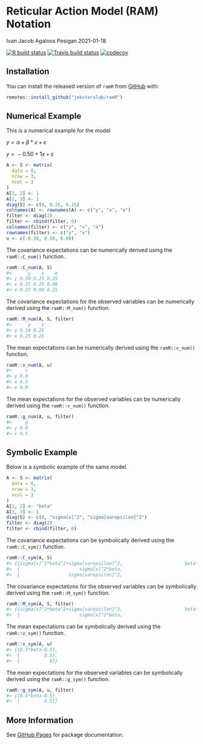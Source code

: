 Reticular Action Model (RAM) Notation
================
Ivan Jacob Agaloos Pesigan
2021-01-18

<!-- README.md is generated from README.Rmd. Please edit that file -->
<!-- badges: start -->

[![R build
status](https://github.com/jeksterslab/ramR/workflows/R-CMD-check/badge.svg?branch=master)](https://github.com/jeksterslab/ramR/actions?workflow=R-CMD-check)
[![Travis build
status](https://travis-ci.com/jeksterslab/ramR.svg?branch=master)](https://travis-ci.com/jeksterslab/ramR)
[![codecov](https://codecov.io/github/jeksterslab/ramR/branch/master/graphs/badge.svg)](https://codecov.io/github/jeksterslab/ramR)
<!-- badges: end -->

## Installation

You can install the released version of `ramR` from
[GitHub](https://github.com/jeksterslab/ramR) with:

``` r
remotes::install_github("jeksterslab/ramR")
```

## Numerical Example

This is a numerical example for the model

*y* = *α* + *β* \* *x* + *ε*

*y* =  − 0.50 + 1*x* + *ε*

``` r
A <- S <- matrix(
  data = 0,
  nrow = 3,
  ncol = 3
)
A[1, 2] <- 1
A[1, 3] <- 1
diag(S) <- c(0, 0.25, 0.25)
colnames(A) <- rownames(A) <- c("y", "x", "e")
filter <- diag(2)
filter <- cbind(filter, 0)
colnames(filter) <- c("y", "x", "e")
rownames(filter) <- c("y", "x")
u <- c(-0.50, 0.50, 0.00)
```

The covariance expectations can be numerically derived using the
`ramR::C_num()` function.

``` r
ramR::C_num(A, S)
#>      y    x    e
#> y 0.50 0.25 0.25
#> x 0.25 0.25 0.00
#> e 0.25 0.00 0.25
```

The covariance expectations for the observed variables can be
numerically derived using the `ramR::M_num()` function.

``` r
ramR::M_num(A, S, filter)
#>      y    x
#> y 0.50 0.25
#> x 0.25 0.25
```

The mean expectations can be numerically derived using the
`ramR::v_num()` function.

``` r
ramR::v_num(A, u)
#>     v
#> y 0.0
#> x 0.5
#> e 0.0
```

The mean expectations for the observed variables can be numerically
derived using the `ramR::v_num()` function.

``` r
ramR::g_num(A, u, filter)
#>     g
#> y 0.0
#> x 0.5
```

## Symbolic Example

Below is a symbolic example of the same model.

``` r
A <- S <- matrix(
  data = 0,
  nrow = 3,
  ncol = 3
)
A[1, 2] <- "beta"
A[1, 3] <- 1
diag(S) <- c(0, "sigma[x]^2", "sigma[varepsilon]^2")
filter <- diag(2)
filter <- cbind(filter, 0)
```

The covariance expectations can be symbolically derived using the
`ramR::C_sym()` function.

``` r
ramR::C_sym(A, S)
#> {{sigma[x]^2*beta^2+sigma[varepsilon]^2,                       beta*sigma[x]^2,                   sigma[varepsilon]^2},
#>  {                      sigma[x]^2*beta,                            sigma[x]^2,                                     0},
#>  {                  sigma[varepsilon]^2,                                     0,                   sigma[varepsilon]^2}}
```

The covariance expectations for the observed variables can be
symbolically derived using the `ramR::M_sym()` function.

``` r
ramR::M_sym(A, S, filter)
#> {{sigma[x]^2*beta^2+sigma[varepsilon]^2,                       beta*sigma[x]^2},
#>  {                      sigma[x]^2*beta,                            sigma[x]^2}}
```

The mean expectations can be symbolically derived using the
`ramR::v_sym()` function.

``` r
ramR::v_sym(A, u)
#> {{0.5*beta-0.5},
#>  {         0.5},
#>  {           0}}
```

The mean expectations for the observed variables can be symbolically
derived using the `ramR::g_sym()` function.

``` r
ramR::g_sym(A, u, filter)
#> {{0.5*beta-0.5},
#>  {         0.5}}
```

## More Information

See [GitHub Pages](https://jeksterslab.github.io/ramR/index.html) for
package documentation.
